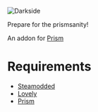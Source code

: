 ![Darkside](https://github.com/user-attachments/assets/88e4466d-3937-43f2-b615-299881d1f31a)

Prepare for the prismsanity!

An addon for [Prism](https://github.com/blazingulg/prism)

# Requirements
- [Steamodded](https://github.com/Steamopollys/Steamodded)
- [Lovely](https://github.com/ethangreen-dev/lovely-injector)
- [Prism](https://github.com/blazingulg/prism)
